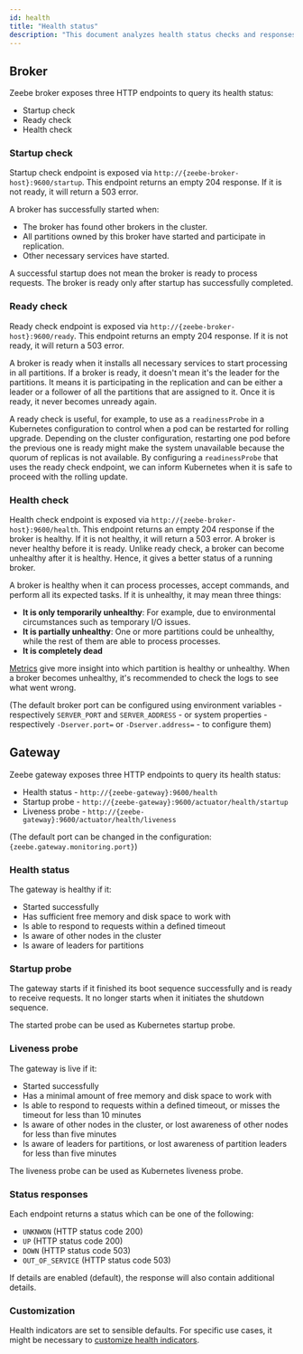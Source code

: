```yaml
---
id: health
title: "Health status"
description: "This document analyzes health status checks and responses."
---
```


## Broker

Zeebe broker exposes three HTTP endpoints to query its health status:

- Startup check
- Ready check
- Health check

### Startup check

Startup check endpoint is exposed via `http://{zeebe-broker-host}:9600/startup`.
This endpoint returns an empty 204 response. If it is not ready, it will return a 503 error.

A broker has successfully started when:

- The broker has found other brokers in the cluster.
- All partitions owned by this broker have started and participate in replication.
- Other necessary services have started.

A successful startup does not mean the broker is ready to process requests.
The broker is ready only after startup has successfully completed.

### Ready check

Ready check endpoint is exposed via `http://{zeebe-broker-host}:9600/ready`.
This endpoint returns an empty 204 response. If it is not ready, it will return a 503 error.

A broker is ready when it installs all necessary services to start processing in all partitions.
If a broker is ready, it doesn't mean it's the leader for the partitions.
It means it is participating in the replication and can be either a leader or a follower of all the partitions that are assigned to it.
Once it is ready, it never becomes unready again.

A ready check is useful, for example, to use as a `readinessProbe` in a Kubernetes configuration to control when a pod can be restarted for rolling upgrade.
Depending on the cluster configuration, restarting one pod before the previous one is ready might make the system unavailable because the quorum of replicas is not available.
By configuring a `readinessProbe` that uses the ready check endpoint, we can inform Kubernetes when it is safe to proceed with the rolling update.

### Health check

Health check endpoint is exposed via `http://{zeebe-broker-host}:9600/health`.
This endpoint returns an empty 204 response if the broker is healthy. If it is not healthy, it will return a 503 error.
A broker is never healthy before it is ready.
Unlike ready check, a broker can become unhealthy after it is healthy.
Hence, it gives a better status of a running broker.

A broker is healthy when it can process processes, accept commands, and perform all its expected tasks.
If it is unhealthy, it may mean three things:

- **It is only temporarily unhealthy**: For example, due to environmental circumstances such as temporary I/O issues.
- **It is partially unhealthy**: One or more partitions could be unhealthy, while the rest of them are able to process processes.
- **It is completely dead**

[Metrics](metrics.md) give more insight into which partition is healthy or unhealthy.
When a broker becomes unhealthy, it's recommended to check the logs to see what went wrong.

(The default broker port can be configured using environment variables - respectively `SERVER_PORT` and `SERVER_ADDRESS` - or system properties - respectively `-Dserver.port=` or `-Dserver.address=` - to configure them)

## Gateway

Zeebe gateway exposes three HTTP endpoints to query its health status:

- Health status - `http://{zeebe-gateway}:9600/health`
- Startup probe - `http://{zeebe-gateway}:9600/actuator/health/startup`
- Liveness probe - `http://{zeebe-gateway}:9600/actuator/health/liveness`

(The default port can be changed in the configuration: `{zeebe.gateway.monitoring.port}`)

### Health status

The gateway is healthy if it:

- Started successfully
- Has sufficient free memory and disk space to work with
- Is able to respond to requests within a defined timeout
- Is aware of other nodes in the cluster
- Is aware of leaders for partitions

### Startup probe

The gateway starts if it finished its boot sequence successfully and is ready to receive requests. It no longer starts when it initiates the shutdown sequence.

The started probe can be used as Kubernetes startup probe.

### Liveness probe

The gateway is live if it:

- Started successfully
- Has a minimal amount of free memory and disk space to work with
- Is able to respond to requests within a defined timeout, or misses the timeout for less than 10 minutes
- Is aware of other nodes in the cluster, or lost awareness of other nodes for less than five minutes
- Is aware of leaders for partitions, or lost awareness of partition leaders for less than five minutes

The liveness probe can be used as Kubernetes liveness probe.

### Status responses

Each endpoint returns a status which can be one of the following:

- `UNKNWON` (HTTP status code 200)
- `UP` (HTTP status code 200)
- `DOWN` (HTTP status code 503)
- `OUT_OF_SERVICE` (HTTP status code 503)

If details are enabled (default), the response will also contain additional details.

### Customization

Health indicators are set to sensible defaults. For specific use cases, it might be necessary to [customize health indicators](../configuration/gateway-health-probes.md).
